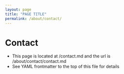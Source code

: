 ```yaml
---
layout: page
title: "PAGE TITLE"
permalink: /about/contact/
---
```

# Contact
- This page is located at /contact.md and the url is /about/contact/contact.md
- See YAML frontmatter to the top of this file for details
